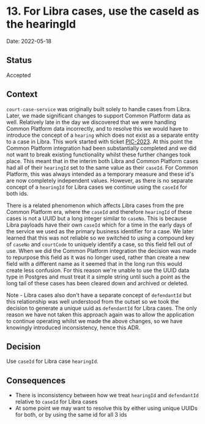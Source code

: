 # 13. For Libra cases, use the caseId as the hearingId

Date: 2022-05-18

## Status

Accepted

## Context

`court-case-service` was originally built solely to handle cases from Libra. Later, we made significant changes to support Common Platform data as well. Relatively late in the day we discovered that we were handling Common Platform data incorrectly, and to resolve this we would have to introduce the concept of a `hearing` which does not exist as a separate entity to a case in Libra. This work started with ticket [PIC-2023](https://dsdmoj.atlassian.net/browse/PIC-2023). At this point the Common Platform integration had been substantially completed and we did not want to break existing functionality whilst these further changes took place. This meant that in the interim both Libra and Common Platform cases had all of their `hearingId` set to the same value as their `caseId`. For Common Platform, this was always intended as a temporary measure and these id's are now completely independent values. However, as there is no separate concept of a `hearingId` for Libra cases we continue using the `caseId` for both ids. 

There is a related phenomenon which affects Libra cases from the pre Common Platform era, where the `caseId` and therefore `hearingId` of these cases is not a UUID but a long integer similar to `caseNo`. This is because Libra payloads have their own `caseId` which for a time in the early days of the service we used as the primary business identifier for a case. We later learned that this was not reliable so we switched to using a compound key of `caseNo` and `courtCode` to uniquely identify a case, so this field fell out of use. When we did the Common Platform integration the decision was made to repurpose this field as it was no longer used, rather than create a new field with a different name as it seemed that in the long run this would create less confusion. For this reason we're unable to use the UUID data type in Postgres and must treat it a simple string until such a point as the long tail of these cases has been cleared down and archived or deleted.

Note - Libra cases also don't have a separate concept of `defendantId` but this relationship was well understood from the outset so we took the decision to generate a unique uuid as `defendantId` for Libra cases. The only reason we have not taken this approach again was to allow the application to continue operating whilst we made the above changes, so we have knowingly introduced inconsistency, hence this ADR.


## Decision

Use `caseId` for Libra case `hearingId`.

## Consequences

- There is inconsistency between how we treat `hearingId` and `defendantId` relative to `caseId` for Libra cases
- At some point we may want to resolve this by either using unique UUIDs for both, or by using the same id for all 3 ids
